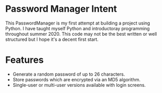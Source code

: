 # Password Manager Intent

This PasswordManager is my first attempt at building a project using Python.
I have taught myself Python and introductoray programming throughout summer 2020.
This code may not be the best written or well structured but I hope it's a decent first start. 

# Features
- Generate a random password of up to 26 characters.
- Store passwords which are encrypted via an MD5 algorithm.
- Single-user or multi-user versions available with login screens.
